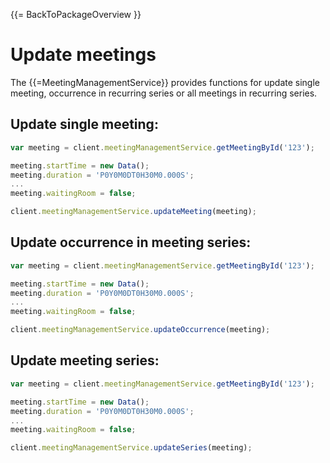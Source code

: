 {{= BackToPackageOverview }}

# Update meetings

The {{=MeetingManagementService}} provides functions for update single meeting, occurrence in recurring series or all meetings in recurring series.

## Update single meeting:

```javascript
var meeting = client.meetingManagementService.getMeetingById('123');

meeting.startTime = new Data();
meeting.duration = 'P0Y0M0DT0H30M0.000S';
...
meeting.waitingRoom = false;

client.meetingManagementService.updateMeeting(meeting);
```

## Update occurrence in meeting series:

```javascript
var meeting = client.meetingManagementService.getMeetingById('123');

meeting.startTime = new Data();
meeting.duration = 'P0Y0M0DT0H30M0.000S';
...
meeting.waitingRoom = false;

client.meetingManagementService.updateOccurrence(meeting);
```

## Update meeting series:

```javascript
var meeting = client.meetingManagementService.getMeetingById('123');

meeting.startTime = new Data();
meeting.duration = 'P0Y0M0DT0H30M0.000S';
...
meeting.waitingRoom = false;

client.meetingManagementService.updateSeries(meeting);
```
